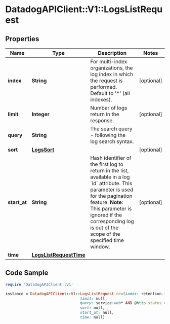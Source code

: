 # DatadogAPIClient::V1::LogsListRequest

## Properties

Name | Type | Description | Notes
------------ | ------------- | ------------- | -------------
**index** | **String** | For multi-index organizations, the log index in which the request is performed. Default to &#39;*&#39; (all indexes). | [optional] 
**limit** | **Integer** | Number of logs return in the response. | [optional] 
**query** | **String** | The search query - following the log search syntax. | 
**sort** | [**LogsSort**](LogsSort.md) |  | [optional] 
**start_at** | **String** | Hash identifier of the first log to return in the list, available in a log &#x60;id&#x60; attribute. This parameter is used for the pagination feature.  **Note**: This parameter is ignored if the corresponding log is out of the scope of the specified time window. | [optional] 
**time** | [**LogsListRequestTime**](LogsListRequestTime.md) |  | 

## Code Sample

```ruby
require 'DatadogAPIClient::V1'

instance = DatadogAPIClient::V1::LogsListRequest.new(index: retention-3,retention-15,
                                 limit: null,
                                 query: service:web* AND @http.status_code:[200 TO 299],
                                 sort: null,
                                 start_at: null,
                                 time: null)
```


